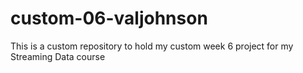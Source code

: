 # custom-06-valjohnson
This is a custom repository to hold my custom week 6 project for my Streaming Data course
